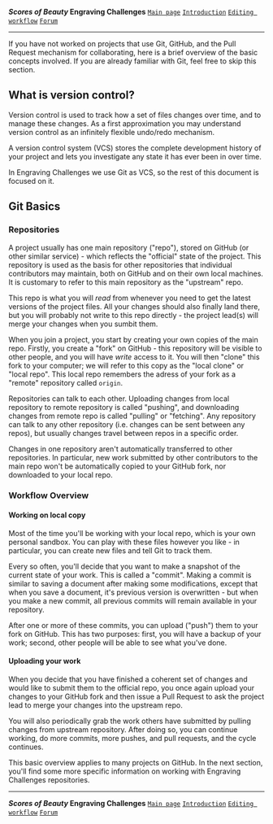 **_Scores of Beauty_ Engraving Challenges**
[`Main page`](README.md)
[`Introduction`](1-goals-and-rules.md)
[`Editing workflow`](5-editing-workflow)
[`Forum`](http://engravingchallenges.freeforums.org)

-------------------------------------------

If you have not worked on projects that use Git, GitHub, and the Pull Request mechanism for collaborating, here is a brief overview of the basic concepts involved.  If you are already familiar with Git, feel free to skip this section.



What is version control?
------------------------

Version control is used to track how a set of files changes over time, and to manage these changes.  As a first approximation you may understand version control as an infinitely flexible undo/redo mechanism.

A version control system (VCS) stores the complete development history of your project and lets you investigate any state it has ever been in over time.

In Engraving Challenges we use Git as VCS, so the rest of this document is focused on it.


<!-- To be sorted out later:

http://git-scm.com/video/what-is-version-control

http://chronicle.com/blogs/profhacker/a-gentle-introduction-to-version-control/23064


Why use version control?
------------------------

Here are some of the reasons.  With version control, you can:
- you can have _thousands_ of savepoints without getting a headache
- restore your files to any of their previous versions
- you can easily revert mistakes
- it allows you to experiment freely with your project, without fear that you'll break something and won't know how to go back
- it gives you the power to inspect the history of your project
- collaborate more easily
- you don't have to remember what you;ve done ssince it will keep track of what you've done
- it gives *you* control over your files
- you can easily compare *any* past and present versions of the project
- you can easily see who and when made each and every change.
- including changes that made some problems
- spend less time discussing, and more doing. if others don't like your change, they can effortlessly revert it.
- you don't have to talk about every proposed change: make it, and ask others if they like it.  They can always revert it, or use only parts of it.
- you can very easily synchronize multiple copies of your project
- you can work dynamically, on multiple things in your project

"Version control is like accounting.  You could try to run a business
without it, and it may even work if the business is small. But you can
get lost or miss something important easily."

"Version control is like insurance.  Would you go to safari or
mountain trip without an insurance?  Sure, usually nothing bad will
happen to you... but when it does happen, you will be very sorry"

**If it's so great, why isn't everybody using it?**
Most people don't know about it.  Those who do often don't realize that it could be useful for them, or they think it's too hard.
It takes some timee to learn how to use it effectively, but it's not particularly hard.

-->


Git Basics
----------

### Repositories

A project usually has one main repository ("repo"), stored on GitHub (or other similar service) - which reflects the "official" state of the project.  This repository is used as the basis for other repositories that individual contributors may maintain, both on GitHub and on their own local machines.  It is customary to refer to this main repository as the "upstream" repo.

This repo is what you will *read* from whenever you need to get the latest versions of the project files.  All your changes should also finally land there, but you will probably not write to this repo directly - the project lead(s) will merge your changes when you sumbit them.

When you join a project, you start by creating your own copies of the main repo.  Firstly, you create a "fork" on GitHub - this repository will be visible to other people, and you will have *write* access to it.  You will then "clone" this fork to your computer; we will refer to this copy as the "local clone" or "local repo".  This local repo remembers the adress of your fork as a "remote" repository called `origin`.

Repositories can talk to each other.  Uploading changes from local repository to remote repository is called "pushing", and downloading changes from remote repo is called "pulling" or "fetching".  Any repository can talk to any other repository (i.e. changes can be sent between any repos), but usually changes travel between repos in a specific order.

Changes in one repository aren't automatically transferred to other repositories.  In particular, new work submitted by other contributors to the main repo won't be automatically copied to your GitHub fork, nor downloaded to your local repo.


### Workflow Overview

#### Working on local copy

Most of the time you'll be working with your local repo, which is your own personal sandbox.  You can play with these files however you like - in particular, you can create new files and tell Git to track them.

Every so often, you'll decide that you want to make a snapshot of the current state of your work.  This is called a "commit".  Making a commit is similar to saving a document after making some modifications, except that when you save a document, it's previous version is overwritten - but when you make a new commit, all previous commits will remain available in your repository.

After one or more of these commits, you can upload ("push") them to your fork on GitHub.  This has two purposes: first, you will have a backup of your work; second, other people will be able to see what you've done.

#### Uploading your work

When you decide that you have finished a coherent set of changes and would like to submit them to the official repo, you once again upload your changes to your GitHub fork and then issue a Pull Request to ask the project lead to merge your changes into the upstream repo.

You will also periodically grab the work others have submitted by pulling changes from upstream repository.  After doing so, you can continue working, do more commits, more pushes, and pull requests, and the cycle continues.

This basic overview applies to many projects on GitHub.  In the next section, you'll find some more specific information on working with Engraving Challenges repositories.


-------------------------------------------
**_Scores of Beauty_ Engraving Challenges**
[`Main page`](README.md)
[`Introduction`](1-goals-and-rules.md)
[`Editing workflow`](5-editing-workflow)
[`Forum`](http://engravingchallenges.freeforums.org)
